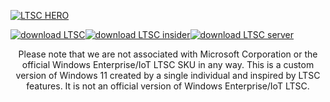[![LTSC HERO](https://user-images.githubusercontent.com/96759883/221386923-a9912d1f-1d34-4bc5-bcc8-a787a39ef70d.png)](https://github.com/LSX285/Windows11-LTSC/discussions/1)

[![download LTSC](https://user-images.githubusercontent.com/96759883/221389624-6ddaaa07-a567-46e9-a1da-1b78573b7a98.png)](https://github.com/LSX285/Windows11-LTSC/releases/latest)[![download LTSC insider](https://user-images.githubusercontent.com/96759883/221389637-b043463b-c6f2-4ae5-bd28-7503a2c4f44d.png)](#)[![download LTSC server](https://user-images.githubusercontent.com/96759883/221389647-8bf077d6-457b-41e8-b156-d5c781637124.png)](#)

<p align="center">
Please note that we are not associated with Microsoft Corporation or the official Windows Enterprise/IoT LTSC SKU in any way. This is a custom version of Windows 11 created by a single individual and inspired by LTSC features. It is not an official version of Windows Enterprise/IoT LTSC.

</p>







